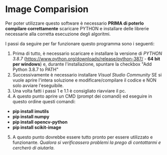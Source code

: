 # Image Comparision

Per poter utilizzare questo software è necessario **PRIMA di poterlo compilare correttamente** scaricare PYTHON e installare delle librerie necessarie alla corretta esecuzione degli algoritmi.

I passi da seguire per far funzionare questo programma sono i seguenti:

1. Prima di tutto, è necessario scaricare e installare la versione di *PYTHON 3.8.7* (https://www.python.org/downloads/release/python-387/ - **64 bit per windows**) e, durante l'installazione, spuntare la checkbox "Add Python 3.8.7 to PATH"
2. Successivamente è necessario installare *Visual Studio Community* SE si vuole aprire l'intera soluzione e modificare/compilare il codice e NON solo avviare l'eseguibile.
3. Una volta fatti i passi 1 e 1.1 è consigliato riavviare il pc.
4. A questo punto aprire un CMD (prompt dei comandi) ed eseguire in questo ordine questi comandi:
- **pip install imutils**
- **pip install numpy**
- **pip install opencv-python**
- **pip install scikit-image**
5. A questo punto dovrebbe essere tutto pronto per essere utilizzato e funzionante. *Qualora si verificassero problemi la prego di contattarmi e cercherò di aiutarla*.
